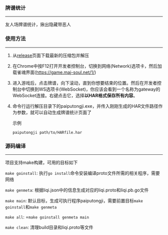 ### 牌谱统计
***
友人场牌谱统计，揪出隐藏带恶人

### 使用方法
***
1. 从[release](https://github.com/Hawaii-ol/paiputongji-go/releases)页面下载最新的压缩包并解压
2. 在Chrome中按F12打开开发者控制台，切换到网络(Network)选项卡，然后加载雀魂界面(<https://game.maj-soul.net/1/>)

3. 进入游戏后，点击牌谱，向下滚动，直到你想要结束的位置。然后在开发者控制台中切换到WS选项卡(WebSocket)，你应该会看到一个名称为gateway的WebSocket连接。右键点击它，选择**以HAR格式保存所有内容**。

4. 命令行运行解压目录下的paiputongji.exe，并传入刚刚生成的HAR文件路径作为参数，就可以自动生成牌谱统计页面了

    示例

    `paiputongji path/to/HARfile.har`

### 源码编译
***

项目支持make构建，可用的目标如下

`make goinstall`: 执行`go install`命令安装编译proto文件所需的相关程序，需要网络

`make genmeta`: 根据liqi.json中的信息生成对应的liqi.proto和liqi.pb.go文件

`make main`: 默认目标，生成可执行程序paiputongji，需要前置目标`make goinstall`和`make genmeta`

`make all`: =`make goinstall genmeta main`

`make clean`: 清理build目录和liqi.proto等文件